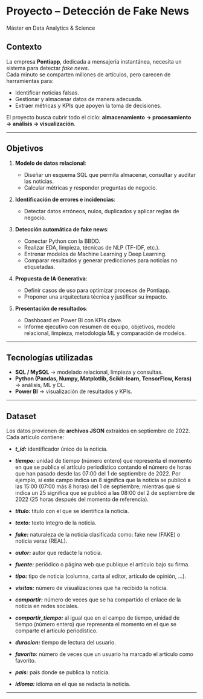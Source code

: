 # Proyecto – Detección de Fake News  
Máster en Data Analytics & Science  

## Contexto  
La empresa **Pontiapp**, dedicada a mensajería instantánea, necesita un sistema para detectar *fake news*.  
Cada minuto se comparten millones de artículos, pero carecen de herramientas para:  
- Identificar noticias falsas.  
- Gestionar y almacenar datos de manera adecuada.  
- Extraer métricas y KPIs que apoyen la toma de decisiones.  

El proyecto busca cubrir todo el ciclo: **almacenamiento → procesamiento → análisis → visualización**.

---

## Objetivos  
1. **Modelo de datos relacional**:  
   - Diseñar un esquema SQL que permita almacenar, consultar y auditar las noticias.  
   - Calcular métricas y responder preguntas de negocio.  

2. **Identificación de errores e incidencias**:  
   - Detectar datos erróneos, nulos, duplicados y aplicar reglas de negocio.  

3. **Detección automática de fake news**:  
   - Conectar Python con la BBDD.  
   - Realizar EDA, limpieza, técnicas de NLP (TF-IDF, etc.).  
   - Entrenar modelos de Machine Learning y Deep Learning.  
   - Comparar resultados y generar predicciones para noticias no etiquetadas.  

4. **Propuesta de IA Generativa**:  
   - Definir casos de uso para optimizar procesos de Pontiapp.  
   - Proponer una arquitectura técnica y justificar su impacto.  

5. **Presentación de resultados**:  
   - Dashboard en Power BI con KPIs clave.  
   - Informe ejecutivo con resumen de equipo, objetivos, modelo relacional, limpieza, metodología ML y comparación de modelos.  

---

## Tecnologías utilizadas  
- **SQL / MySQL** → modelado relacional, limpieza y consultas.  
- **Python (Pandas, Numpy, Matplotlib, Scikit-learn, TensorFlow, Keras)** → análisis, ML y DL.  
- **Power BI** → visualización de resultados y KPIs.  

---

## Dataset  
Los datos provienen de **archivos JSON** extraídos en septiembre de 2022. Cada artículo contiene:  

- ***t_id:*** identificador único de la noticia.
  
- ***tiempo:*** unidad de tiempo (número entero) que representa el momento en que se publica
   el artículo periodístico contando el número de horas que han pasado desde las 07:00 del
   1 de septiembre de 2022. Por ejemplo, si este campo indica un 8 significa que la noticia
   se publicó a las 15:00 (07:00 más 8 horas) del 1 de septiembre; mientras que si indica
   un 25 significa que se publicó a las 08:00 del 2 de septiembre de 2022 (25 horas después
   del momento de referencia).
- ***titulo:*** título con el que se identifica la noticia.
- ***texto:*** texto íntegro de la noticia.
- ***fake:*** naturaleza de la noticia clasificada como: fake new (FAKE) o noticia veraz
(REAL).
- ***autor:*** autor que redacte la noticia.
- ***fuente:*** periódico o página web que publique el artículo bajo su firma.
- ***tipo:*** tipo de noticia (columna, carta al editor, artículo de opinión, ...).
- ***visitas:*** número de visualizaciones que ha recibido la noticia.
- ***compartir:*** número de veces que se ha compartido el enlace de la noticia en redes
sociales.
- ***compartir_tiempo:*** al igual que en el campo de tiempo, unidad de tiempo (número
entero) que representa el momento en el que se comparte el artículo periodístico.
- ***duracion:*** tiempo de lectura del usuario.
- ***favorito:*** número de veces que un usuario ha marcado el artículo como favorito.
- ***pais:*** país donde se publica la noticia.
- ***idioma:*** idioma en el que se redacta la noticia.  


-----------------------
